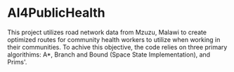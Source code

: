 # AI4PublicHealth
This project utilizes road network data from Mzuzu, Malawi to create optimized routes for community health workers to utilize when working in their communities. 
To achive this objective, the code relies on three primary algorithims: A*, Branch and Bound (Space State Implementation), and Prims'.

## 

